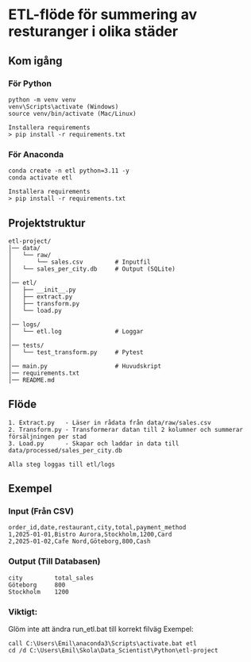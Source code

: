 # ETL-flöde för summering av resturanger i olika städer


## Kom igång

### För Python
```
python -m venv venv
venv\Scripts\activate (Windows)
source venv/bin/activate (Mac/Linux)

Installera requirements
> pip install -r requirements.txt
```

### För Anaconda
```
conda create -n etl python=3.11 -y
conda activate etl

Installera requirements
> pip install -r requirements.txt
```

## Projektstruktur
```
etl-project/
│── data/
│   └── raw/
│       └── sales.csv         # Inputfil
│   └── sales_per_city.db     # Output (SQLite)
│
│── etl/
│   ├── __init__.py
│   ├── extract.py
│   ├── transform.py
│   └── load.py
│
│── logs/
│   └── etl.log               # Loggar
│
│── tests/
│   └── test_transform.py     # Pytest
│
│── main.py                   # Huvudskript
│── requirements.txt
│── README.md
```

## Flöde
```
1. Extract.py   - Läser in rådata från data/raw/sales.csv
2. Transform.py - Transformerar datan till 2 kolumner och summerar försäljningen per stad
3. Load.py      - Skapar och laddar in data till data/processed/sales_per_city.db

Alla steg loggas till etl/logs
```

## Exempel

### Input (Från CSV)
```
order_id,date,restaurant,city,total,payment_method
1,2025-01-01,Bistro Aurora,Stockholm,1200,Card
2,2025-01-02,Cafe Nord,Göteborg,800,Cash
```

### Output (Till Databasen)
```
city         total_sales
Göteborg     800
Stockholm    1200
```

### Viktigt:
Glöm inte att ändra run_etl.bat till korrekt filväg
Exempel:
```
call C:\Users\Emil\anaconda3\Scripts\activate.bat etl
cd /d C:\Users\Emil\Skola\Data_Scientist\Python\etl-project
```